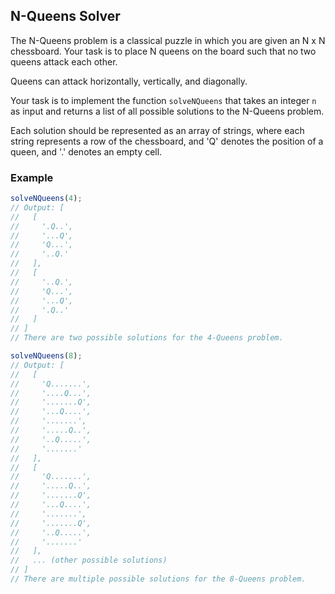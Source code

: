 ## N-Queens Solver

The N-Queens problem is a classical puzzle in which you are given an N x N chessboard. Your task is to place N queens on the board such that no two queens attack each other.

Queens can attack horizontally, vertically, and diagonally.

Your task is to implement the function `solveNQueens` that takes an integer `n` as input and returns a list of all possible solutions to the N-Queens problem.

Each solution should be represented as an array of strings, where each string represents a row of the chessboard, and 'Q' denotes the position of a queen, and '.' denotes an empty cell.

### Example

```js
solveNQueens(4);
// Output: [
//   [
//     '.Q..',
//     '...Q',
//     'Q...',
//     '..Q.'
//   ],
//   [
//     '..Q.',
//     'Q...',
//     '...Q',
//     '.Q..'
//   ]
// ]
// There are two possible solutions for the 4-Queens problem.

solveNQueens(8);
// Output: [
//   [
//     'Q.......',
//     '....Q...',
//     '.......Q',
//     '...Q....',
//     '.......',
//     '.....Q..',
//     '..Q.....',
//     '.......'
//   ],
//   [
//     'Q.......',
//     '.....Q..',
//     '.......Q',
//     '...Q....',
//     '.......',
//     '.......Q',
//     '..Q.....',
//     '.......'
//   ],
//   ... (other possible solutions)
// ]
// There are multiple possible solutions for the 8-Queens problem.
